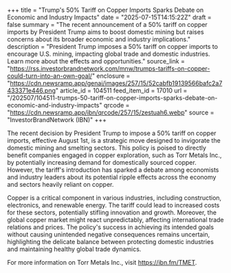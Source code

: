 +++
title = "Trump's 50% Tariff on Copper Imports Sparks Debate on Economic and Industry Impacts"
date = "2025-07-15T14:15:22Z"
draft = false
summary = "The recent announcement of a 50% tariff on copper imports by President Trump aims to boost domestic mining but raises concerns about its broader economic and industry implications."
description = "President Trump imposes a 50% tariff on copper imports to encourage U.S. mining, impacting global trade and domestic industries. Learn more about the effects and opportunities."
source_link = "https://rss.investorbrandnetwork.com/mnw/trumps-tariffs-on-copper-could-turn-into-an-own-goal/"
enclosure = "https://cdn.newsramp.app/genai/images/257/15/52cabfb19139566bafc2a7433371e446.png"
article_id = 104511
feed_item_id = 17010
url = "/202507/104511-trumps-50-tariff-on-copper-imports-sparks-debate-on-economic-and-industry-impacts"
qrcode = "https://cdn.newsramp.app/ibn/qrcode/257/15/zestuah6.webp"
source = "InvestorBrandNetwork (IBN)"
+++

<p>The recent decision by President Trump to impose a 50% tariff on copper imports, effective August 1st, is a strategic move designed to invigorate the domestic mining and smelting sectors. This policy is poised to directly benefit companies engaged in copper exploration, such as Torr Metals Inc., by potentially increasing demand for domestically sourced copper. However, the tariff's introduction has sparked a debate among economists and industry leaders about its potential ripple effects across the economy and sectors heavily reliant on copper.</p><p>Copper is a critical component in various industries, including construction, electronics, and renewable energy. The tariff could lead to increased costs for these sectors, potentially stifling innovation and growth. Moreover, the global copper market might react unpredictably, affecting international trade relations and prices. The policy's success in achieving its intended goals without causing unintended negative consequences remains uncertain, highlighting the delicate balance between protecting domestic industries and maintaining healthy global trade dynamics.</p><p>For more information on Torr Metals Inc., visit <a href='https://ibn.fm/TMET' rel='nofollow' target='_blank'>https://ibn.fm/TMET</a>.</p>